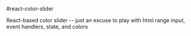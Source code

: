 #react-color-slider

React-based color slider -- just an excuse to play with html range input, event handlers, state, and colors

